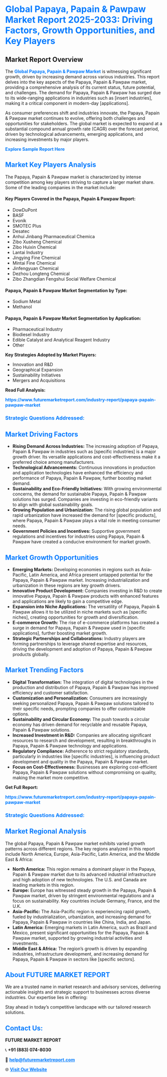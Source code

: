 <h1 style="color: #007BFF;">Global Papaya, Papain & Pawpaw Market Report 2025-2033: Driving Factors, Growth Opportunities, and Key Players</h1>

<section id="overview">
<h2>Market Report Overview</h2>
<p>The <a href="https://www.futuremarketreport.com/industry-report/papaya-papain-pawpaw-market" style="color: #007BFF; text-decoration: none;"><strong>Global Papaya, Papain & Pawpaw Market</strong></a> is witnessing significant growth, driven by increasing demand across various industries. This report delves into the key aspects of the Papaya, Papain & Pawpaw market, providing a comprehensive analysis of its current status, future potential, and challenges. The demand for Papaya, Papain & Pawpaw has surged due to its wide-ranging applications in industries such as [insert industries], making it a critical component in modern-day [applications].</p>
<p>As consumer preferences shift and industries innovate, the Papaya, Papain & Pawpaw market continues to evolve, offering both challenges and opportunities for stakeholders. The global market is expected to expand at a substantial compound annual growth rate (CAGR) over the forecast period, driven by technological advancements, emerging applications, and increasing investments by major players.</p>
</section>

<section id="overview">
<p><a href="https://www.futuremarketreport.com/request-sample/reportId=33836" style="color: #007BFF; text-decoration: none;"><strong>Explore Sample Report Here</strong></a></p>
</section>

<section id="key-players">
<h2 style="color: #007BFF;">Market Key Players Analysis</h2>
<p>The Papaya, Papain & Pawpaw market is characterized by intense competition among key players striving to capture a larger market share. Some of the leading companies in the market include:</p>
<h4>Key Players Covered in the Papaya, Papain & Pawpaw Report:</h4>
<ul><li>DowDuPont</li><li>BASF</li><li>Evonik</li><li>SMOTEC Plus</li><li>Desatec</li><li>Anhui Jinbang Pharmaceutical Chemica</li><li>Zibo Xusheng Chemical</li><li>Zibo Huixin Chemical</li><li>Lantai Industry</li><li>Jingying Fine Chemical</li><li>Mintai Fine Chemical</li><li>Jinfengyuan Chemical</li><li>Dezhou Longteng Chemical</li><li>Zibo Zhangdian Fengshui Social Welfare Chemical</li></ul>
<h4>Papaya, Papain & Pawpaw Market Segmentation by Type:</h4>
<ul><li>Sodium Metal</li><li>Methanol</li></ul>

<h4>Papaya, Papain & Pawpaw Market Segmentation by Application:</h4>
<ul><li>Pharmaceutical Industry</li><li>Biodiesel Industry</li><li>Edible Catalyst and Analytical Reagent Industry</li><li>Other</li></ul>
<p><strong>Key Strategies Adopted by Market Players:</strong></p>
<ul>
<li>Innovation and R&D</li>
<li>Geographical Expansion</li>
<li>Sustainability Initiatives</li>
<li>Mergers and Acquisitions</li>
</ul>
</section>

<section>
<p><strong>Read Full Analysis: </strong></p><a href="https://www.futuremarketreport.com/industry-report/papaya-papain-pawpaw-market" style="color: #007BFF; text-decoration: none;"><strong>https://www.futuremarketreport.com/industry-report/papaya-papain-pawpaw-market</strong></a>
<h3 style="color: #007BFF;">Strategic Questions Addressed:</h3>
</section>

<section id="driving-factors">
<h2 style="color: #007BFF;">Market Driving Factors</h2>
<ul>
<li><strong>Rising Demand Across Industries:</strong> The increasing adoption of Papaya, Papain & Pawpaw in industries such as [specific industries] is a major growth driver. Its versatile applications and cost-effectiveness make it a preferred choice among manufacturers.</li>
<li><strong>Technological Advancements:</strong> Continuous innovations in production and application technologies have enhanced the efficiency and performance of Papaya, Papain & Pawpaw, further boosting market demand.</li>
<li><strong>Sustainability and Eco-Friendly Initiatives:</strong> With growing environmental concerns, the demand for sustainable Papaya, Papain & Pawpaw solutions has surged. Companies are investing in eco-friendly variants to align with global sustainability goals.</li>
<li><strong>Growing Population and Urbanization:</strong> The rising global population and rapid urbanization have increased the demand for [specific products], where Papaya, Papain & Pawpaw plays a vital role in meeting consumer needs.</li>
<li><strong>Government Policies and Incentives:</strong> Supportive government regulations and incentives for industries using Papaya, Papain & Pawpaw have created a conducive environment for market growth.</li>
</ul>
</section>

<section id="growth-opportunities">
<h2 style="color: #007BFF;">Market Growth Opportunities</h2>
<ul>
<li><strong>Emerging Markets:</strong> Developing economies in regions such as Asia-Pacific, Latin America, and Africa present untapped potential for the Papaya, Papain & Pawpaw market. Increasing industrialization and urbanization in these regions are key growth drivers.</li>
<li><strong>Innovative Product Development:</strong> Companies investing in R&D to create innovative Papaya, Papain & Pawpaw products with enhanced features and applications are likely to gain a competitive edge.</li>
<li><strong>Expansion into Niche Applications:</strong> The versatility of Papaya, Papain & Pawpaw allows it to be utilized in niche markets such as [specific niches], creating opportunities for growth and diversification.</li>
<li><strong>E-commerce Growth:</strong> The rise of e-commerce platforms has created a surge in demand for Papaya, Papain & Pawpaw used in [specific applications], further boosting market growth.</li>
<li><strong>Strategic Partnerships and Collaborations:</strong> Industry players are forming partnerships to leverage shared expertise and resources, driving the development and adoption of Papaya, Papain & Pawpaw products globally.</li>
</ul>
</section>

<section id="trending-factors">
<h2 style="color: #007BFF;">Market Trending Factors</h2>
<ul>
<li><strong>Digital Transformation:</strong> The integration of digital technologies in the production and distribution of Papaya, Papain & Pawpaw has improved efficiency and customer satisfaction.</li>
<li><strong>Customization and Personalization:</strong> Consumers are increasingly seeking personalized Papaya, Papain & Pawpaw solutions tailored to their specific needs, prompting companies to offer customizable options.</li>
<li><strong>Sustainability and Circular Economy:</strong> The push towards a circular economy has driven demand for recyclable and reusable Papaya, Papain & Pawpaw solutions.</li>
<li><strong>Increased Investment in R&D:</strong> Companies are allocating significant resources to research and development, resulting in breakthroughs in Papaya, Papain & Pawpaw technology and applications.</li>
<li><strong>Regulatory Compliance:</strong> Adherence to strict regulatory standards, particularly in industries like [specific industries], is influencing product development and quality in the Papaya, Papain & Pawpaw market.</li>
<li><strong>Focus on Cost-Effectiveness:</strong> Businesses are exploring cost-efficient Papaya, Papain & Pawpaw solutions without compromising on quality, making the market more competitive.</li>
</ul>
</section>

<section>
<p><strong>Get Full Report: </strong></p><a href="https://www.futuremarketreport.com/industry-report/papaya-papain-pawpaw-market" style="color: #007BFF; text-decoration: none;"><strong>https://www.futuremarketreport.com/industry-report/papaya-papain-pawpaw-market</strong></a>
<h3 style="color: #007BFF;">Strategic Questions Addressed:</h3>
</section>


<section id="regional-analysis">
<h2 style="color: #007BFF;">Market Regional Analysis</h2>
<p>The global Papaya, Papain & Pawpaw market exhibits varied growth patterns across different regions. The key regions analyzed in this report include North America, Europe, Asia-Pacific, Latin America, and the Middle East & Africa:</p>
<ul>
<li><strong>North America:</strong> This region remains a dominant player in the Papaya, Papain & Pawpaw market due to its advanced industrial infrastructure and high adoption of new technologies. The U.S. and Canada are leading markets in this region.</li>
<li><strong>Europe:</strong> Europe has witnessed steady growth in the Papaya, Papain & Pawpaw market, driven by stringent environmental regulations and a focus on sustainability. Key countries include Germany, France, and the U.K.</li>
<li><strong>Asia-Pacific:</strong> The Asia-Pacific region is experiencing rapid growth, fueled by industrialization, urbanization, and increasing demand for Papaya, Papain & Pawpaw in countries like China, India, and Japan.</li>
<li><strong>Latin America:</strong> Emerging markets in Latin America, such as Brazil and Mexico, present significant opportunities for the Papaya, Papain & Pawpaw market, supported by growing industrial activities and investments.</li>
<li><strong>Middle East & Africa:</strong> The region’s growth is driven by expanding industries, infrastructure development, and increasing demand for Papaya, Papain & Pawpaw in sectors like [specific sectors].</li>
</ul>
</section>

<footer>
<h2 style="color: #007BFF;">About FUTURE MARKET REPORT</h2>
<p>We are a trusted name in market research and advisory services, delivering actionable insights and strategic support to businesses across diverse industries. Our expertise lies in offering:</p>

<p>Stay ahead in today’s competitive landscape with our tailored research solutions.</p>

<h2 style="color: #007BFF;">Contact Us:</h2>
<p><strong>FUTURE MARKET REPORT</strong></p>
<p>📞 <strong>+91 (883) 074-8030</strong></p>
<p>📧 <strong><a href="mailto:help@futuremarketreport.com" style="color: #007BFF;">help@futuremarketreport.com</a></strong></p>
<p>🌐 <strong><a href="https://www.futuremarketreport.com/" style="color: #007BFF;">Visit Our Website</a></strong></p>
</footer>